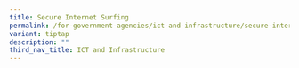 ```yaml
---
title: Secure Internet Surfing
permalink: /for-government-agencies/ict-and-infrastructure/secure-internet-surfing/
variant: tiptap
description: ""
third_nav_title: ICT and Infrastructure
---
```

